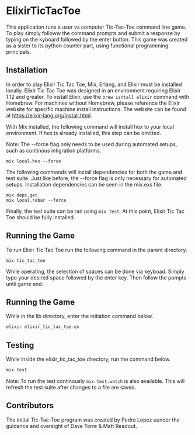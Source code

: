 # ElixirTicTacToe

This application runs a user vs computer Tic-Tac-Toe command line game. To play simply followw the command prompts and submit a response by typing on the kyboard followed by the enter button. This game was created as a sister to its python counter part, using functional programming principals. 

## Installation

In order to play Elixir Tic Tac Toe, Mix, Erlang, and Elixir must be installed locally. Elixir Tic Tac Toe was designed in an environment requiring Elixir 1.12 and greater. To install Elixir, use the ```brew isntall elixir``` command with Homebrew. For machines without Homebrew, please reference the Elixir website for specific machine install instructions. The website can be found at https://elixir-lang.org/install.html. 

With Mix installed, the following command will install hex to your local environment. If hex is already installed, this step can be omitted. 

Note: The --force flag only needs to be used during automated setups, such as continous intigration platforms.

```
mix local.hex --force
```

The following commands will install dependencies for both the game and test suite. Just like before, the --force flag is only necessary for automated setups. Installation dependencies can be  seen in the mix.exs file. 

```
mix deps.get
mix local.rebar --force
```

Finally, the test suite can be ran using ```mix test```. At this point, Elixir Tic Tac Toe should be fully  installed. 

## Running the Game
To run Elixir Tic Tac Toe run the following command in the parent directory. 

```
mix tic_tac_toe
```

While operating, the selection of spaces can be done via keyboad. Simply type your desired space followed by the enter key. Then follow the pompts until game end. 

## Running the Game
While in the lib directory, enter the initiation command below.

```elixir
elixir elixir_tic_tac_toe.ex
```

## Testing
While inside the elixir_tic_tac_toe directory, run the command below.

```elixir
mix test
```

Note: To run the test continously ```mix test.watch``` is also available. This will refresh the test suite after changes to a file are saved. 

## Contributors

The initial Tic-Tac-Toe program was created by Pedro Lopez uunder the guidance and oversight of Dave Torre & Matt Readout. 
